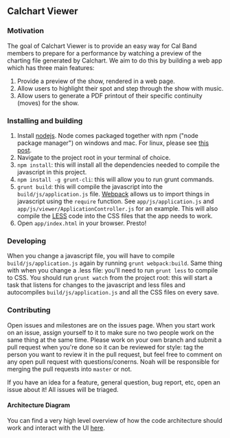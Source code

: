 ## Calchart Viewer

### Motivation
The goal of Calchart Viewer is to provide an easy way for Cal Band members to prepare for a performance by watching a preview of the charting file generated by Calchart. We aim to do this by building a web app which has three main features:

1. Provide a preview of the show, rendered in a web page.
2. Allow users to highlight their spot and step through the show with music.
3. Allow users to generate a PDF printout of their specific continuity (moves) for the show.

### Installing and building

1. Install [nodejs](http://nodejs.org/). Node comes packaged together with npm ("node package manager") on windows and mac. For linux, please see [this post](https://www.npmjs.org/doc/README.html).
2. Navigate to the project root in your terminal of choice.
3. `npm install`: this will install all the dependencies needed to compile the javascript in this project.
4. `npm install -g grunt-cli`: this will allow you to run grunt commands.
5. `grunt build`: this will compile the javascript into the `build/js/application.js` file. [Webpack](https://github.com/webpack/webpack) allows us to import things in javascript using the `require` function. See `app/js/application.js` and `app/js/viewer/ApplicationController.js` for an example. This will also compile the [LESS](http://lesscss.org/) code into the CSS files that the app needs to work.
6. Open `app/index.html` in your browser. Presto!

### Developing

When you change a javascript file, you will have to compile `build/js/application.js` again by running `grunt webpack:build`. Same thing with when you change a .less file: you'll need to run `grunt less` to compile to CSS. You should run `grunt watch` from the project root: this will start a task that listens for changes to the javascript and less files and autocompiles `build/js/application.js` and all the CSS files on every save.

### Contributing

Open issues and milestones are on the issues page. When you start work on an issue, assign yourself to it to make sure no two people work on the same thing at the same time. Please work on your own branch and submit a pull request when you're done so it can be reviewed for style: tag the person you want to review it in the pull request, but feel free to comment on any open pull request with questions/conerns. Noah will be responsible for merging the pull requests into `master` or not.

If you have an idea for a feature, general question, bug report, etc, open an issue about it! All issues will be triaged.

#### Architecture Diagram

You can find a very high level overview of how the code architecture should work and interact with the UI [here](http://imgur.com/yw7FbWL.png).
